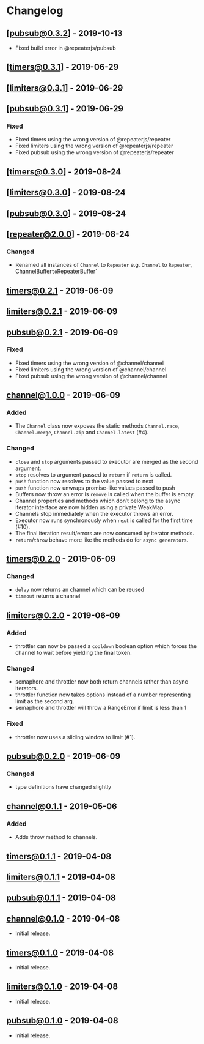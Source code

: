 # Changelog
## [pubsub@0.3.2] - 2019-10-13
- Fixed build error in @repeaterjs/pubsub

## [timers@0.3.1] - 2019-06-29
## [limiters@0.3.1] - 2019-06-29
## [pubsub@0.3.1] - 2019-06-29
### Fixed
- Fixed timers using the wrong version of @repeaterjs/repeater
- Fixed limiters using the wrong version of @repeaterjs/repeater
- Fixed pubsub using the wrong version of @repeaterjs/repeater

## [timers@0.3.0] - 2019-08-24
## [limiters@0.3.0] - 2019-08-24
## [pubsub@0.3.0] - 2019-08-24
## [repeater@2.0.0] - 2019-08-24
### Changed
- Renamed all instances of `Channel` to `Repeater` e.g. `Channel` to `Repeater, `ChannelBuffer` to `RepeaterBuffer`

## [timers@0.2.1] - 2019-06-09
## [limiters@0.2.1] - 2019-06-09
## [pubsub@0.2.1] - 2019-06-09
### Fixed
- Fixed timers using the wrong version of @channel/channel
- Fixed limiters using the wrong version of @channel/channel 
- Fixed pubsub using the wrong version of @channel/channel

## [channel@1.0.0] - 2019-06-09
### Added
- The `Channel` class now exposes the static methods `Channel.race`, `Channel.merge`, `Channel.zip` and `Channel.latest` (#4).
### Changed
- `close` and `stop` arguments passed to executor are merged as the second argument.
- `stop` resolves to argument passed to `return` if `return` is called.
- `push` function now resolves to the value passed to next
- `push` function now unwraps promise-like values passed to push
- Buffers now throw an error is `remove` is called when the buffer is empty.
- Channel properties and methods which don’t belong to the async iterator interface are now hidden using a private WeakMap.
- Channels stop immediately when the executor throws an error.
- Executor now runs synchronously when `next` is called for the first time (#10).
- The final iteration result/errors are now consumed by iterator methods.
- `return`/`throw` behave more like the methods do for `async generators`.

## [timers@0.2.0] - 2019-06-09
### Changed
- `delay` now returns an channel which can be reused
- `timeout` returns a channel

## [limiters@0.2.0] - 2019-06-09
### Added
- throttler can now be passed a `cooldown` boolean option which forces the channel to wait before yielding the final token.
### Changed
- semaphore and throttler now both return channels rather than async iterators.
- throttler function now takes options instead of a number representing limit as the second arg.
- semaphore and throttler will throw a RangeError if limit is less than 1
### Fixed
- throttler now uses a sliding window to limit (#1).

## [pubsub@0.2.0] - 2019-06-09
### Changed
- type definitions have changed slightly

## [channel@0.1.1] - 2019-05-06
### Added
- Adds throw method to channels.
## [timers@0.1.1] - 2019-04-08
## [limiters@0.1.1] - 2019-04-08
## [pubsub@0.1.1] - 2019-04-08

## [channel@0.1.0] - 2019-04-08
- Initial release.
## [timers@0.1.0] - 2019-04-08
- Initial release.
## [limiters@0.1.0] - 2019-04-08
- Initial release.
## [pubsub@0.1.0] - 2019-04-08
- Initial release.

[timers@0.2.1]: https://github.com/channeljs/channel/compare/@channel/timers@0.2.0...@channel/timers@0.2.1
[limiters@0.2.1]: https://github.com/channeljs/channel/compare/@channel/limiters@0.2.0...@channel/limiters@0.2.1
[pubsub@0.2.1]: https://github.com/channeljs/channel/compare/@channel/pubsub@0.2.0...@channel/pubsub@0.2.1
[channel@1.0.0]: https://github.com/channeljs/channel/compare/@channel/channel@0.1.0...@channel/channel@1.0.0
[timers@0.2.0]: https://github.com/channeljs/channel/compare/@channel/timers@0.1.1...@channel/timers@0.2.0
[limiters@0.2.0]: https://github.com/channeljs/channel/compare/@channel/limiters@0.1.1...@channel/limiters@0.2.0
[pubsub@0.2.0]: https://github.com/channeljs/channel/compare/@channel/pubsub@0.1.1...@channel/pubsub@0.2.0
[channel@0.1.1]: https://github.com/channeljs/channel/compare/@channel/channel@0.1.0...@channel/channel@0.1.1
[timers@0.1.1]: https://github.com/channeljs/channel/compare/@channel/timers@0.1.0...@channel/timers@0.1.1
[limiters@0.1.1]: https://github.com/channeljs/channel/compare/@channel/limiters@0.1.0...@channel/limiters@0.1.1
[pubsub@0.1.1]: https://github.com/channeljs/channel/compare/@channel/pubsub@0.1.0...@channel/pubsub@0.1.1
[channel@0.1.0]: https://github.com/channeljs/channel/releases/tag/@channel/channel@0.1.0
[timers@0.1.0]: https://github.com/channeljs/channel/releases/tag/@channel/timers@0.1.0
[limiters@0.1.0]: https://github.com/channeljs/channel/releases/tag/@channel/limiters@0.1.0
[pubsub@0.1.0]: https://github.com/channeljs/channel/releases/tag/@channel/pubsub@0.1.0
